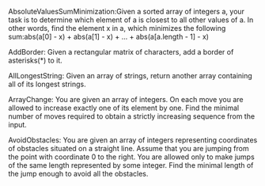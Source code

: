 AbsoluteValuesSumMinimization:Given a sorted array of integers a, your task is to determine which element of a is closest to all other values of a. In other words, find the element x in a, which minimizes the following sum:abs(a[0] - x) + abs(a[1] - x) + ... + abs(a[a.length - 1] - x)

AddBorder: Given a rectangular matrix of characters, add a border of asterisks(*) to it.

AllLongestString: Given an array of strings, return another array containing all of its longest strings.

ArrayChange: You are given an array of integers. On each move you are allowed to increase exactly one of its element by one. Find the minimal number of moves required to obtain a strictly increasing sequence from the input.

AvoidObstacles: You are given an array of integers representing coordinates of obstacles situated on a straight line.
Assume that you are jumping from the point with coordinate 0 to the right. You are allowed only to make jumps of the same length represented by some integer.
Find the minimal length of the jump enough to avoid all the obstacles.

